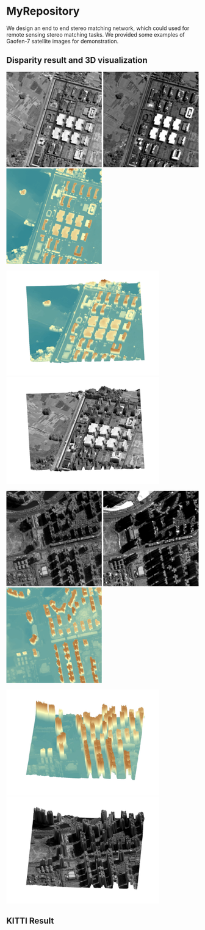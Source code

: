 # MyRepository
We design an end to end stereo matching network, which could used for remote sensing stereo matching tasks.
We provided some examples of Gaofen-7 satellite images for demonstration.

## Disparity result and 3D visualization
<img src="fig/left1.jpg" width="250px"> <img src="fig/right1.jpg" width="250px"> <img src="fig/1.png" width="250px">

<img src="fig/1D.jpg" width="400px"> <img src="fig/1-D.jpg" width="400px">


<img src="fig/left2.jpg" width="250px"> <img src="fig/right2.jpg" width="250px"> <img src="fig/2.png" width="250px">

<img src="fig/2D.jpg" width="400px"> <img src="fig/2-D.jpg" width="400px">

## KITTI Result

